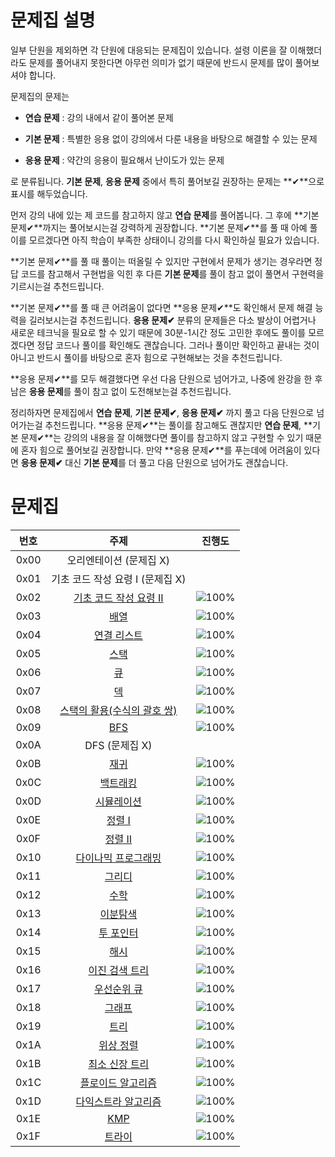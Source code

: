 # 문제집 설명

일부 단원을 제외하면 각 단원에 대응되는 문제집이 있습니다. 설령 이론을 잘 이해했더라도 문제를 풀어내지 못한다면 아무런 의미가 없기 때문에 반드시 문제를 많이 풀어보셔야 합니다.

문제집의 문제는

- **연습 문제** : 강의 내에서 같이 풀어본 문제

- **기본 문제** : 특별한 응용 없이 강의에서 다룬 내용을 바탕으로 해결할 수 있는 문제

- **응용 문제** : 약간의 응용이 필요해서 난이도가 있는 문제

로 분류됩니다. **기본 문제**, **응용 문제** 중에서 특히 풀어보길 권장하는 문제는 **✔**으로 표시를 해두었습니다.

먼저 강의 내에 있는 제 코드를 참고하지 않고 **연습 문제**를 풀어봅니다. 그 후에 **기본 문제✔**까지는 풀어보시는걸 강력하게 권장합니다. **기본 문제✔**를 풀 때 아예 풀이를 모르겠다면 아직 학습이 부족한 상태이니 강의를 다시 확인하실 필요가 있습니다.

**기본 문제✔**를 풀 때 풀이는 떠올릴 수 있지만 구현에서 문제가 생기는 경우라면 정답 코드를 참고해서 구현법을 익힌 후 다른 **기본 문제**를 풀이 참고 없이 풀면서 구현력을 기르시는걸 추천드립니다.

**기본 문제✔**를 풀 때 큰 어려움이 없다면 **응용 문제✔**도 확인해서 문제 해결 능력을 길러보시는걸 추천드립니다. **응용 문제✔** 분류의 문제들은 다소 발상이 어렵거나 새로운 테크닉을 필요로 할 수 있기 때문에 30분-1시간 정도 고민한 후에도 풀이를 모르겠다면 정답 코드나 풀이를 확인해도 괜찮습니다. 그러나 풀이만 확인하고 끝내는 것이 아니고 반드시 풀이를 바탕으로 혼자 힘으로 구현해보는 것을 추천드립니다.

**응용 문제✔**를 모두 해결했다면 우선 다음 단원으로 넘어가고, 나중에 완강을 한 후 남은 **응용 문제**를 풀이 참고 없이 도전해보는걸 추천드립니다.

정리하자면 문제집에서 **연습 문제**, **기본 문제✔**, **응용 문제✔** 까지 풀고 다음 단원으로 넘어가는걸 추천드립니다. **응용 문제✔**는 풀이를 참고해도 괜찮지만 **연습 문제**, **기본 문제✔**는 강의의 내용을 잘 이해했다면 풀이를 참고하지 않고 구현할 수 있기 때문에 혼자 힘으로 풀어보길 권장합니다. 만약 **응용 문제✔**를 푸는데에 어려움이 있다면 **응용 문제✔** 대신 **기본 문제**를 더 풀고 다음 단원으로 넘어가도 괜찮습니다.

# 문제집
| 번호 | 주제 | 진행도 |
| :--: | :--: | :--: |
| 0x00 | 오리엔테이션 (문제집 X) | |
| 0x01 | 기초 코드 작성 요령 I (문제집 X) | |
| 0x02 | [기초 코드 작성 요령 II](workbook/0x02.md) | ![100%](https://progress-bar.dev/27/?scale=27&title=progress&width=500&color=babaca&suffix=/27) |
| 0x03 | [배열](workbook/0x03.md) | ![100%](https://progress-bar.dev/8/?scale=8&title=progress&width=500&color=babaca&suffix=/8) |
| 0x04 | [연결 리스트](workbook/0x04.md) | ![100%](https://progress-bar.dev/3/?scale=3&title=progress&width=500&color=babaca&suffix=/3) |
| 0x05 | [스택](workbook/0x05.md) | ![100%](https://progress-bar.dev/8/?scale=8&title=progress&width=500&color=babaca&suffix=/8) |
| 0x06 | [큐](workbook/0x06.md) | ![100%](https://progress-bar.dev/3/?scale=3&title=progress&width=500&color=babaca&suffix=/3) |
| 0x07 | [덱](workbook/0x07.md) | ![100%](https://progress-bar.dev/4/?scale=4&title=progress&width=500&color=babaca&suffix=/4) |
| 0x08 | [스택의 활용(수식의 괄호 쌍)](workbook/0x08.md) | ![100%](https://progress-bar.dev/5/?scale=5&title=progress&width=500&color=babaca&suffix=/5) |
| 0x09 | [BFS](workbook/0x09.md) | ![100%](https://progress-bar.dev/30/?scale=30&title=progress&width=500&color=babaca&suffix=/30) |
| 0x0A | DFS (문제집 X) | |
| 0x0B | [재귀](workbook/0x0B.md) | ![100%](https://progress-bar.dev/10/?scale=10&title=progress&width=500&color=babaca&suffix=/10) |
| 0x0C | [백트래킹](workbook/0x0C.md) | ![100%](https://progress-bar.dev/20/?scale=20&title=progress&width=500&color=babaca&suffix=/20) |
| 0x0D | [시뮬레이션](workbook/0x0D.md) | ![100%](https://progress-bar.dev/36/?scale=61&title=progress&width=500&color=babaca&suffix=/61) |
| 0x0E | [정렬 I](workbook/0x0E.md) | ![100%](https://progress-bar.dev/8/?scale=8&title=progress&width=500&color=babaca&suffix=/8) |
| 0x0F | [정렬 II](workbook/0x0F.md) | ![100%](https://progress-bar.dev/9/?scale=9&title=progress&width=500&color=babaca&suffix=/9) |
| 0x10 | [다이나믹 프로그래밍](workbook/0x10.md) | ![100%](https://progress-bar.dev/44/?scale=44&title=progress&width=500&color=babaca&suffix=/44) |
| 0x11 | [그리디](workbook/0x11.md) | ![100%](https://progress-bar.dev/17/?scale=17&title=progress&width=500&color=babaca&suffix=/17) |
| 0x12 | [수학](workbook/0x12.md) | ![100%](https://progress-bar.dev/34/?scale=39&title=progress&width=500&color=babaca&suffix=/39) |
| 0x13 | [이분탐색](workbook/0x13.md) | ![100%](https://progress-bar.dev/19/?scale=21&title=progress&width=500&color=babaca&suffix=/21) |
| 0x14 | [투 포인터](workbook/0x14.md) | ![100%](https://progress-bar.dev/8/?scale=11&title=progress&width=500&color=babaca&suffix=/11) |
| 0x15 | [해시](workbook/0x15.md) | ![100%](https://progress-bar.dev/8/?scale=10&title=progress&width=500&color=babaca&suffix=/10) |
| 0x16 | [이진 검색 트리](workbook/0x16.md) | ![100%](https://progress-bar.dev/5/?scale=7&title=progress&width=500&color=babaca&suffix=/7) |
| 0x17 | [우선순위 큐](workbook/0x17.md) | ![100%](https://progress-bar.dev/8/?scale=8&title=progress&width=500&color=babaca&suffix=/8) |
| 0x18 | [그래프](workbook/0x18.md) | ![100%](https://progress-bar.dev/13/?scale=13&title=progress&width=500&color=babaca&suffix=/13) |
| 0x19 | [트리](workbook/0x19.md) | ![100%](https://progress-bar.dev/13/?scale=13&title=progress&width=500&color=babaca&suffix=/13) |
| 0x1A | [위상 정렬](workbook/0x1A.md) | ![100%](https://progress-bar.dev/7/?scale=7&title=progress&width=500&color=babaca&suffix=/7) |
| 0x1B | [최소 신장 트리](workbook/0x1B.md) | ![100%](https://progress-bar.dev/9/?scale=9&title=progress&width=500&color=babaca&suffix=/9) |
| 0x1C | [플로이드 알고리즘](workbook/0x1C.md) | ![100%](https://progress-bar.dev/11/?scale=15&title=progress&width=500&color=babaca&suffix=/15) |
| 0x1D | [다익스트라 알고리즘](workbook/0x1D.md) | ![100%](https://progress-bar.dev/8/?scale=14&title=progress&width=500&color=babaca&suffix=/14) |
| 0x1E | [KMP](workbook/0x1E.md) | ![100%](https://progress-bar.dev/4/?scale=8&title=progress&width=500&color=babaca&suffix=/8) |
| 0x1F | [트라이](workbook/0x1F.md) | ![100%](https://progress-bar.dev/7/?scale=10&title=progress&width=500&color=babaca&suffix=/10) |
